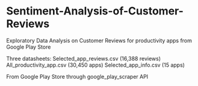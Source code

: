 # Sentiment-Analysis-of-Customer-Reviews
Exploratory Data Analysis on Customer Reviews for productivity apps from Google Play Store

Three datasheets:
Selected_app_reviews.csv (16,388 reviews)
All_productivity_app.csv (30,450 apps)
Selected_app_info.csv (15 apps)


From Google Play Store through google_play_scraper API



